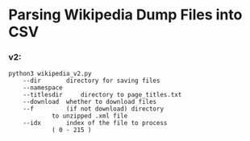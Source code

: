 # Parsing Wikipedia Dump Files into CSV

### v2:
```
python3 wikipedia_v2.py
	--dir 		directory for saving files
	--namespace 
	--titlesdir 	directory to page_titles.txt
	--download 	whether to download files
	--f 		(if not download) directory 
			to unzipped .xml file
	--idx 		index of the file to process
			( 0 - 215 )
```

